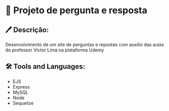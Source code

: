 #   📝 Projeto de pergunta e resposta
## 🖊 Descrição:
Desenvolvimento de um site de perguntas e repostas com auxílio das aulas do professor Victor Lima na plataforma Udemy
<br/>
## 🛠 Tools and Languages:
- EJS
- Express
- MySQL
- Node
- Sequelize
